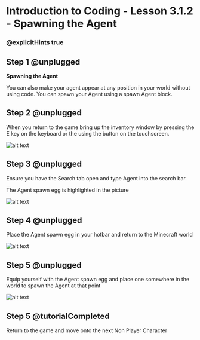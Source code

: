 # Introduction to Coding - Lesson 3.1.2 - Spawning the Agent

### @explicitHints true

## Step 1 @unplugged
**Spawning the Agent**

You can also make your agent appear at any position in your world without using code. You can spawn your Agent using a spawn Agent block.

## Step 2 @unplugged
When you return to the game bring up the inventory window by pressing the E key on the keyboard or the using the button on the touchscreen.

![alt text](https://intro.codingcredentials.com/Lesson3/3.1.2/images/1.jpg?raw=true "Spawn")

## Step 3 @unplugged
Ensure you have the Search tab open and type Agent into the search bar.

The Agent spawn egg is highlighted in the picture

![alt text](https://intro.codingcredentials.com/Lesson3/3.1.2/images/2.jpg?raw=true "Spawn")

## Step 4 @unplugged
Place the Agent spawn egg in your hotbar and return to the Minecraft world

![alt text](https://intro.codingcredentials.com/Lesson3/3.1.2/images/3.jpg?raw=true "Spawn")

## Step 5 @unplugged
Equip yourself with the Agent spawn egg and place one somewhere in the world to spawn the Agent at that point

![alt text](https://intro.codingcredentials.com/Lesson3/3.1.2/images/4.jpg?raw=true "Spawn")

## Step 5 @tutorialCompleted
Return to the game and move onto the next Non Player Character
